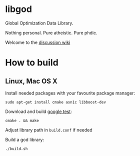 libgod
========

Global Optimization Data Library.

Nothing personal. Pure atheistic. Pure phdic.

Welcome to the [discussion wiki](https://github.com/bmstu-rk6/libgod/wiki)

How to build
=============

Linux, Mac OS X
------------------

Install needed packages with your favourite package manager:

	sudo apt-get install cmake asn1c libboost-dev

Download and build [google test](http://code.google.com/p/googletest):

	cmake . && make

Adjust library path in `build.conf` if needed

Build a god library:

	./build.sh

